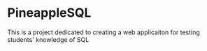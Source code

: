 # PineappleSQL #

This is a project dedicated to creating a web applicaiton for testing students' knowledge of SQL


